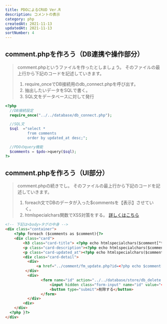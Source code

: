 ```yaml
---
title: PDOによるCRUD Ver.R
description: コメントの表示
category: php
createdAt: 2021-11-13
updatedAt: 2021-11-13
sortNumber: 4
---
```


## comment.phpを作ろう（DB連携や操作部分）
> comment.phpというファイルを作ったとしましょう。
>  そのファイルの最上行から下記のコードを記述していきます。
>  1. require_onceでDB接続用のdb_connect.phpを呼び出す。
>  2. 抽出したいデータをSQLで書く。
>  3. SQL文をデータベースに対して発行

```php
<?php
  //DB接続設定
  require_once("../../database/db_connect.php");

  //SQL文
  $sql  ="select *
          from comments
          order by updated_at desc;";

  //PDOのquery機能
  $comments = $pdo->query($sql);
?>
```

## comment.phpを作ろう（UI部分）
> comment.phpの続きでし。
>  そのファイルの最上行から下記のコードを記述していきます。
>  1. foreach文でDBのデータが入った$commentsを【表示】させていく。
>  2. htmlspecialchars関数でXSS対策をする。
     [詳しくはこちら](https://tech-lab.sios.jp/archives/21780)

```html //phpだが、反応しないのでhtml
<!-- 下記は<body>タグの中身 -->
<div class="container">
    <?php foreach ($comments as $comment){?>
    <div class="card">
        <h3 class="card-title"> <?php echo htmlspecialchars($comment["title"]);?></h3>
        <p class="card-description"><?php echo htmlspecialchars($comment["comment"]);?></p>
        <p class="card-updated_at"><?php echo htmlspecialchars($comment["updated_at"]);?></p>
        <div class="card-detail">
          <div>
              <a href="../comment/fm_update.php?id=<?php echo $comment["id"]; ?>">編集</a>
         </div>
          <div>
                <form name="id" action="../../database/store/db_delete.php">
                    <input hidden class="form-input" name="id" value="<?php echo htmlspecialchars($comment["id"]); ?>">
                    <button type="submit">削除する</button>
                </form>
          </div>
        <div>
    </div>
  <?php }?>
</div>
```
